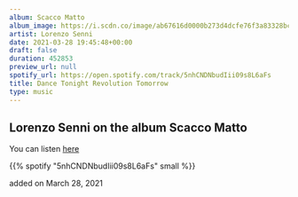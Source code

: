 ```yaml
---
album: Scacco Matto
album_image: https://i.scdn.co/image/ab67616d0000b273d4dcfe76f3a83328bcbc776d
artist: Lorenzo Senni
date: 2021-03-28 19:45:48+00:00
draft: false
duration: 452853
preview_url: null
spotify_url: https://open.spotify.com/track/5nhCNDNbudIii09s8L6aFs
title: Dance Tonight Revolution Tomorrow
type: music
---
```



## Lorenzo Senni on the album Scacco Matto

You can listen [here](https://open.spotify.com/track/5nhCNDNbudIii09s8L6aFs)

{{% spotify "5nhCNDNbudIii09s8L6aFs" small %}}

added on March 28, 2021